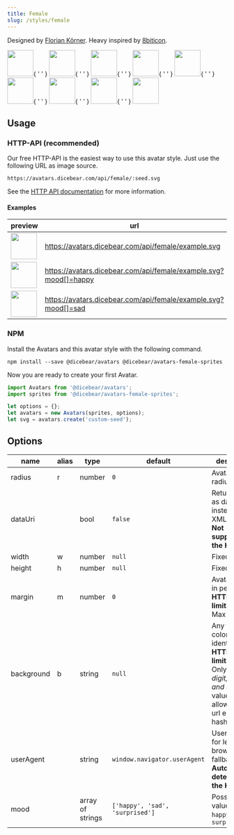 ```yaml
---
title: Female
slug: /styles/female
---
```


Designed by <a href="https://github.com/FlorianKoerner">Florian Körner</a>. Heavy inspired by
[8biticon](https://github.com/matveyco/8biticon).

<p>
    <img src="https://avatars.dicebear.com/api/female/Sean%20Moore.svg" width="60" />{ ' ' }
    <img src="https://avatars.dicebear.com/api/female/Lionel%20Quinn.svg" width="60" />{ ' ' }
    <img src="https://avatars.dicebear.com/api/female/Lydia%20Ellis.svg" width="60" />{ ' ' }
    <img src="https://avatars.dicebear.com/api/female/Bryan%20Phelps.svg" width="60" />{ ' ' }
    <img src="https://avatars.dicebear.com/api/female/Ronald%20Frank.svg" width="60" />{ ' ' }
    <img src="https://avatars.dicebear.com/api/female/Annette%20Klein.svg" width="60" />{ ' ' }
    <img src="https://avatars.dicebear.com/api/female/Brent%20Hill.svg" width="60" />{ ' ' }
    <img src="https://avatars.dicebear.com/api/female/Stanley%20Newman.svg" width="60" />{ ' ' }
    <img src="https://avatars.dicebear.com/api/female/Grace%20Singleton.svg" width="60" />
</p>

## Usage

### HTTP-API (recommended)

Our free HTTP-API is the easiest way to use this avatar style. Just use the following URL as image source.

    https://avatars.dicebear.com/api/female/:seed.svg

See the [HTTP API documentation](/docs/http-api) for more information.

#### Examples

| preview                                                                                   | url                                                              |
| ----------------------------------------------------------------------------------------- | ---------------------------------------------------------------- |
| <img src="https://avatars.dicebear.com/api/female/example.svg" width="60" />              | https://avatars.dicebear.com/api/female/example.svg              |
| <img src="https://avatars.dicebear.com/api/female/example.svg?mood[]=happy" width="60" /> | https://avatars.dicebear.com/api/female/example.svg?mood[]=happy |
| <img src="https://avatars.dicebear.com/api/female/example.svg?mood[]=sad" width="60" />   | https://avatars.dicebear.com/api/female/example.svg?mood[]=sad   |

### NPM

Install the Avatars and this avatar style with the following command.

    npm install --save @dicebear/avatars @dicebear/avatars-female-sprites

Now you are ready to create your first Avatar.

```js
import Avatars from '@dicebear/avatars';
import sprites from '@dicebear/avatars-female-sprites';

let options = {};
let avatars = new Avatars(sprites, options);
let svg = avatars.create('custom-seed');
```

## Options

| name       | alias | type             | default                         | description                                                                                                                                         |
| ---------- | ----- | ---------------- | ------------------------------- | --------------------------------------------------------------------------------------------------------------------------------------------------- |
| radius     | r     | number           | `0`                             | Avatar border radius                                                                                                                                |
| dataUri    |       | bool             | `false`                         | Return avatar as data uri instead of XML <br /> **Not supported by the HTTP API**                                                                   |
| width      | w     | number           | `null`                          | Fixed width                                                                                                                                         |
| height     | h     | number           | `null`                          | Fixed height                                                                                                                                        |
| margin     | m     | number           | `0`                             | Avatar margin in percent<br /> **HTTP-API limitation** Max value `25`                                                                               |
| background | b     | string           | `null`                          | Any valid color identifier<br /> **HTTP-API limitation** Only hex _(3-digit, 6-digit and 8-digit)_ values are allowed. Use url encoded hash: `%23`. |
| userAgent  |       | string           | `window.navigator.userAgent`    | User-Agent for legacy browser fallback<br /> **Automatically detected by the HTTP API**                                                             |
| mood       |       | array of strings | `['happy', 'sad', 'surprised']` | Possible values: `sad`, `happy`, `surprised`                                                                                                        |
